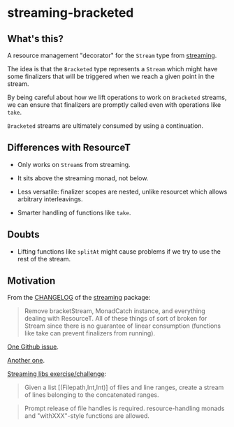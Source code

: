 # streaming-bracketed

## What's this?

A resource management "decorator" for the `Stream` type from
[streaming](http://hackage.haskell.org/package/streaming).  

The idea is that the `Bracketed` type represents a `Stream` which might have
some finalizers that will be triggered when we reach a given point in the
stream.

By being careful about how we lift operations to work on `Bracketed` streams,
we can ensure that finalizers are promptly called even with operations like
`take`.

`Bracketed` streams are ultimately consumed by using a continuation.

## Differences with ResourceT

- Only works on `Stream`s from streaming.

- It sits above the streaming monad, not below.

- Less versatile: finalizer scopes are nested, unlike resourcet which allows
  arbitrary interleavings.

- Smarter handling of functions like `take`.

## Doubts

- Lifting functions like `splitAt` might cause problems if we try to use the
  rest of the stream.

## Motivation

From the
[CHANGELOG](http://hackage.haskell.org/package/streaming-0.2.1.0/changelog) of
the [streaming](http://hackage.haskell.org/package/streaming) package:

> Remove bracketStream, MonadCatch instance, and everything dealing with
> ResourceT. All of these things of sort of broken for Stream since there is no
> guarantee of linear consumption (functions like take can prevent finalizers
> from running).

[One Github issue](https://github.com/haskell-streaming/streaming/issues/52).

[Another one](https://github.com/haskell-streaming/streaming-with/issues/2).

[Streaming libs exercise/challenge](https://twitter.com/DiazCarrete/status/1016073374458671104):

> Given a list [(Filepath,Int,Int)] of files and line ranges, create a stream
> of lines belonging to the concatenated ranges.

> Prompt release of file handles is required. resource-handling monads and
> "withXXX"-style functions are allowed.

